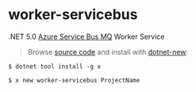 # worker-servicebus

.NET 5.0 [Azure Service Bus MQ](https://docs.servicestack.net/azure-service-bus-mq) Worker Service

> Browse [source code](https://github.com/NetCoreTemplates/worker-servicebus) and install with [dotnet-new](https://docs.servicestack.net/dotnet-new):

    $ dotnet tool install -g x

    $ x new worker-servicebus ProjectName

